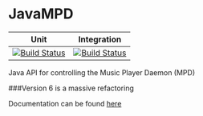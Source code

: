 JavaMPD
=======

| Unit  | Integration   |
|---|---|
|[![Build Status](http://bjj.is-a-player.com:8080/job/JavaMPDCI/4/badge/icon)](http://bjj.is-a-player.com:8080/job/JavaMPDCI/4/)   |[![Build Status](http://bjj.is-a-player.com:8080/job/JavaMPDIT/badge/icon)](http://bjj.is-a-player.com:8080/job/JavaMPDIT/)


Java API for controlling the Music Player Daemon (MPD)

###Version 6 is a massive refactoring

Documentation can be found [here](http://www.thejavashop.net/javampd)

